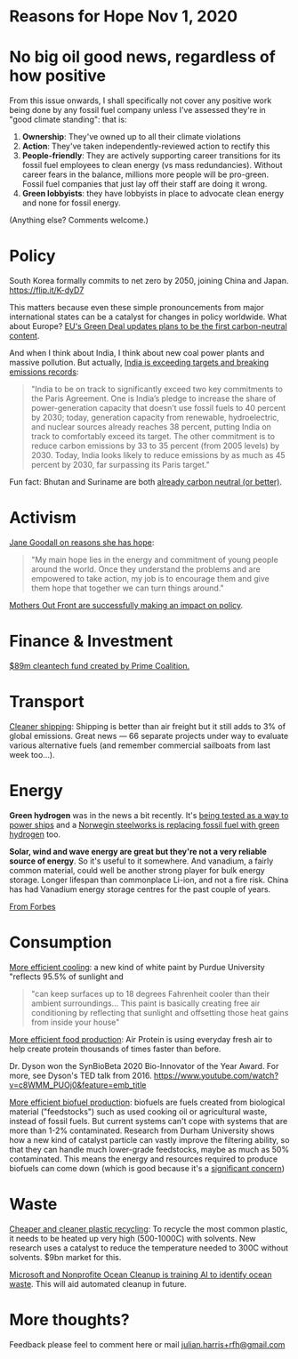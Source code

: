 # Reasons for Hope Nov 1, 2020

# No big oil good news, regardless of how positive
From this issue onwards, I shall specifically not cover any positive work being done by any fossil fuel company unless I've assessed they're in "good climate standing": that is:

1. **Ownership**: They've owned up to all their climate violations
2. **Action**: They've taken independently-reviewed action to rectify this
3. **People-friendly**: They are actively supporting career transitions for its fossil fuel employees to clean energy (vs mass redundancies). Without career fears in the balance, millions more people will be pro-green. Fossil fuel companies that just lay off their staff are doing it wrong. 
4. **Green lobbyists**: they have lobbyists in place to advocate clean energy and none for fossil energy.

(Anything else? Comments welcome.)

# Policy

South Korea formally commits to net zero by 2050, joining China and Japan.
https://flip.it/K-dyD7

This matters because even these simple pronouncements from major international states can be a catalyst for changes in policy worldwide. What about Europe? [EU's Green Deal updates plans to be the first carbon-neutral content](https://flip.it/Ro7jW0).

And when I think about India, I think about new coal power plants and massive pollution. But actually, [India is exceeding targets and breaking emissions records](https://flip.it/AWK8RM): 

>"India to be on track to significantly exceed two key commitments to the Paris Agreement. One is India’s pledge to increase the share of power-generation capacity that doesn’t use fossil fuels to 40 percent by 2030; today, generation capacity from renewable, hydroelectric, and nuclear sources already reaches 38 percent, putting India on track to comfortably exceed its target. The other commitment is to reduce carbon emissions by 33 to 35 percent (from 2005 levels) by 2030. Today, India looks likely to reduce emissions by as much as 45 percent by 2030, far surpassing its Paris target."

Fun fact: Bhutan and Suriname are both [already carbon neutral (or better)](https://en.wikipedia.org/wiki/Carbon_neutrality). 

# Activism 

[Jane Goodall on reasons she has hope](https://flip.it/s_fam5): 

>"My main hope lies in the energy and commitment of young people around the world. Once they understand the problems and are empowered to take action, my job is to encourage them and give them hope that together we can turn things around."

[Mothers Out Front are successfully making an impact on policy](https://flip.it/f8D-ku).

# Finance & Investment

[$89m cleantech fund created by Prime Coalition.](https://flip.it/lOQg08) 

# Transport 

[Cleaner shipping](https://flip.it/lGUKDV): Shipping is better than air freight but it still adds to 3% of global emissions. Great news — 66 separate projects under way to evaluate various alternative fuels (and remember commercial sailboats from last week too…). 

# Energy

**Green hydrogen** was in the news a bit recently. It's [being tested as a way to power ships](https://flip.it/2K.4La) and a [Norwegin steelworks is replacing fossil fuel with green hydrogen](https://flip.it/Q9UW9E) too. 


**Solar, wind and wave energy are great but they're not a very reliable source of energy**. So it's useful to it somewhere. And vanadium, a fairly common material, could well be another strong player for bulk energy storage. Longer lifespan than commonplace Li-ion, and not a fire risk. China has had Vanadium energy storage centres for the past couple of years.

[From Forbes](https://www.forbes.com/sites/rrapier/2020/10/24/why-vanadium-flow-batteries-may-be-the-future-of-utility-scale-energy-storage/)

# Consumption

[More efficient cooling](https://flip.it/jeheql): a new kind of white paint by Purdue University "reflects 95.5% of sunlight and 
>"can keep surfaces up to 18 degrees Fahrenheit cooler than their ambient surroundings… This paint is basically creating free air conditioning by reflecting that sunlight and offsetting those heat gains from inside your house"

[More efficient food production](https://flip.it/8.T3Za): Air Protein is using everyday fresh air to help create protein thousands of times faster than before. 

Dr. Dyson won the SynBioBeta 2020 Bio-Innovator of the Year Award. For more, see Dyson's TED talk from 2016. 
https://www.youtube.com/watch?v=c8WMM_PUOj0&feature=emb_title

[More efficient biofuel production](https://flip.it/t5QU6M): biofuels are fuels created from biological material ("feedstocks") such as used cooking oil or agricultural waste, instead of fossil fuels. But current systems can't cope with systems that are more than 1-2% contaminated.
Research from Durham University shows how a new kind of catalyst particle can vastly improve the filtering ability, so that they can handle much lower-grade feedstocks, maybe as much as 50% contaminated. This means the energy and resources required to produce biofuels can come down (which is good because it's a [significant concern](https://www.actionaidusa.org/wp-content/uploads/2016/08/Water-at-Risk.pdf))

# Waste

[Cheaper and cleaner plastic recycling](https://flip.it/4tkSCq): To recycle the most common plastic, it needs to be heated up very high (500-1000C) with solvents. New research uses a catalyst to reduce the temperature needed to 300C without solvents. $9bn market for this.

[Microsoft and Nonprofite Ocean Cleanup is training AI to identify ocean waste](https://flip.it/8Kemf7). This will aid automated cleanup in future. 

# More thoughts?
Feedback please feel to comment here or mail julian.harris+rfh@gmail.com 